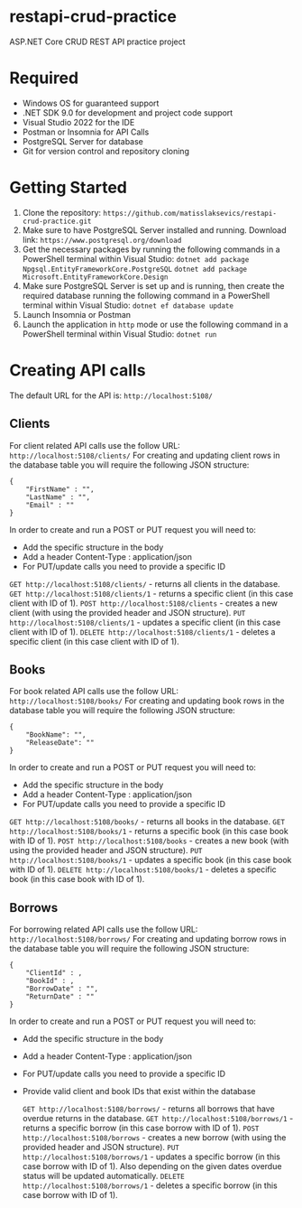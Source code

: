 # restapi-crud-practice
ASP.NET Core CRUD REST API practice project

# Required
- Windows OS for guaranteed support
- .NET SDK 9.0 for development and project code support
- Visual Studio 2022 for the IDE
- Postman or Insomnia for API Calls
- PostgreSQL Server for database
- Git for version control and repository cloning

# Getting Started
1. Clone the repository:
`https://github.com/matisslaksevics/restapi-crud-practice.git`
2. Make sure to have PostgreSQL Server installed and running. Download link:
`https://www.postgresql.org/download`
3. Get the necessary packages by running the following commands in a PowerShell terminal within Visual Studio:
`dotnet add package Npgsql.EntityFrameworkCore.PostgreSQL`
`dotnet add package Microsoft.EntityFrameworkCore.Design`
4. Make sure PostgreSQL Server is set up and is running, then create the required database running the following command in a PowerShell terminal within Visual Studio:
`dotnet ef database update`
5. Launch Insomnia or Postman
6. Launch the application in `http` mode or use the following command in a PowerShell terminal within Visual Studio:
`dotnet run`

# Creating API calls
The default URL for the API is: `http://localhost:5108/`
## Clients
For client related API calls use the follow URL: `http://localhost:5108/clients/`
For creating and updating client rows in the database table you will require the following JSON structure:
```
{
	"FirstName" : "",
	"LastName" : "",
	"Email" : ""
}
```

In order to create and run a POST or PUT request you will need to:
- Add the specific structure in the body
- Add a header Content-Type : application/json
- For PUT/update calls you need to provide a specific ID

`GET http://localhost:5108/clients/` - returns all clients in the database.
`GET http://localhost:5108/clients/1` - returns a specific client (in this case client with ID of 1).
`POST http://localhost:5108/clients` - creates a new client (with using the provided header and JSON structure).
`PUT http://localhost:5108/clients/1` - updates a specific client (in this case client with ID of 1).
`DELETE http://localhost:5108/clients/1` - deletes a specific client (in this case client with ID of 1).

## Books
For book related API calls use the follow URL: `http://localhost:5108/books/`
For creating and updating book rows in the database table you will require the following JSON structure:
```
{
	"BookName": "",
	"ReleaseDate": ""
}
```

In order to create and run a POST or PUT request you will need to:
- Add the specific structure in the body
- Add a header Content-Type : application/json
- For PUT/update calls you need to provide a specific ID

`GET http://localhost:5108/books/` - returns all books in the database.
`GET http://localhost:5108/books/1` - returns a specific book (in this case book with ID of 1).
`POST http://localhost:5108/books` - creates a new book (with using the provided header and JSON structure).
`PUT http://localhost:5108/books/1` - updates a specific book (in this case book with ID of 1).
`DELETE http://localhost:5108/books/1` - deletes a specific book (in this case book with ID of 1).

## Borrows
For borrowing related API calls use the follow URL: `http://localhost:5108/borrows/`
For creating and updating borrow rows in the database table you will require the following JSON structure:
```
{
	"ClientId" : ,
	"BookId" : ,
	"BorrowDate" : "",
	"ReturnDate" : ""
}
```

In order to create and run a POST or PUT request you will need to:
- Add the specific structure in the body
- Add a header Content-Type : application/json
- For PUT/update calls you need to provide a specific ID
- Provide valid client and book IDs that exist within the database

  `GET http://localhost:5108/borrows/` - returns all borrows that have overdue returns in the database.
  `GET http://localhost:5108/borrows/1` - returns a specific borrow (in this case borrow with ID of 1).
  `POST http://localhost:5108/borrows` - creates a new borrow (with using the provided header and JSON structure).
  `PUT http://localhost:5108/borrows/1` - updates a specific borrow (in this case borrow with ID of 1). Also depending on the given dates overdue status will be updated automatically.
  `DELETE http://localhost:5108/borrows/1` - deletes a specific borrow (in this case borrow with ID of 1).


